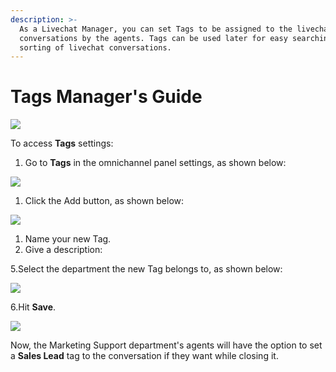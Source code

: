 ```yaml
---
description: >-
  As a Livechat Manager, you can set Tags to be assigned to the livechat
  conversations by the agents. Tags can be used later for easy searching and
  sorting of livechat conversations.
---
```


# Tags Manager's Guide

![](<../../.gitbook/assets/2021-06-10\_22-31-38 (3) (3) (3) (3) (3) (3) (3) (3) (3) (2) (3) (1) (1) (1) (12) (22).jpg>)

To access **Tags** settings:

1. Go to **Tags** in the omnichannel panel settings, as shown below:

![](<../../.gitbook/assets/0 (15).png>)

1. Click the Add button, as shown below:

![](<../../.gitbook/assets/1 (15).png>)

1. Name your new Tag.
2. Give a description:

5.Select the department the new Tag belongs to, as shown below:

![](<../../.gitbook/assets/2 (14).png>)

6.Hit **Save**.

![](<../../.gitbook/assets/3 (14).png>)

Now, the Marketing Support department's agents will have the option to set a **Sales Lead** tag to the conversation if they want while closing it.
